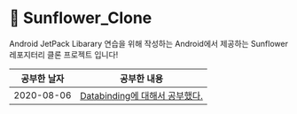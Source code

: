 # :sunflower: Sunflower_Clone
Android JetPack Libarary 연습을 위해 작성하는 Android에서 제공하는 Sunflower 레포지터리 클론 프로젝트 입니다!

|공부한 날자|공부한 내용|
|:-:|-|
|2020-08-06|[Databinding에 대해서 공부했다.](https://roadtos7.github.io/android/2020/08/07/Android-DataBindingLibrary.html)|
